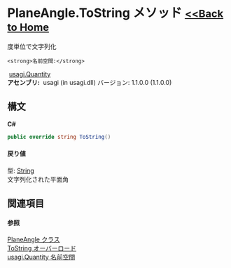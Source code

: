 # PlaneAngle.ToString メソッド <small>[<<Back to Home](https://github.com/usagi/usagi.cs/blob/master/Help/Home.md)</small> 

度単位で文字列化


    <strong>名前空間:</strong>
&nbsp;<a href="N_usagi_Quantity.md">usagi.Quantity</a><br /><strong>アセンブリ:</strong>
&nbsp;usagi (in usagi.dll) バージョン: 1.1.0.0 (1.1.0.0)

## 構文

**C#**<br />
``` C#
public override string ToString()
```


#### 戻り値
型: <a href="http://msdn2.microsoft.com/ja-jp/library/s1wwdcbf" target="_blank">String</a><br />文字列化された平面角

## 関連項目


#### 参照
<a href="T_usagi_Quantity_PlaneAngle.md">PlaneAngle クラス</a><br /><a href="Overload_usagi_Quantity_PlaneAngle_ToString.md">ToString オーバーロード</a><br /><a href="N_usagi_Quantity.md">usagi.Quantity 名前空間</a><br />